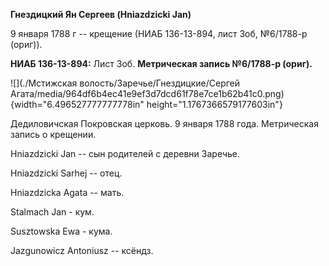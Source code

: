 **Гнездицкий Ян Сергеев (Hniazdzicki Jan)**

9 января 1788 г -- крещение (НИАБ 136-13-894, лист 3об, №6/1788-р
(ориг)).

**НИАБ 136-13-894:** Лист 3об. **Метрическая запись №6/1788-р (ориг).**

![](./Мстижская волость/Заречье/Гнездицкие/Сергей Агата/media/964df6b4ec41e9ef3d7dcd61f78e7ce1b62b41c0.png){width="6.496527777777778in"
height="1.1767366579177603in"}

Дедиловичская Покровская церковь. 9 января 1788 года. Метрическая запись
о крещении.

Hniazdzicki Jan -- сын родителей с деревни Заречье.

Hniazdzicki Sarhej -- отец.

Hniazdzicka Agata -- мать.

Stalmach Jan - кум.

Susztowska Ewa - кума.

Jazgunowicz Antoniusz -- ксёндз.
